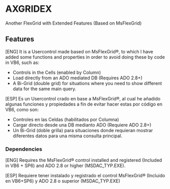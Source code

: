 # AXGRIDEX
Another FlexGrid with Extended Features (Based on MsFlexGrid)

## Features
 [ENG] It is a Usercontrol made based on MsFlexGrid®, to which I have added some functions and properties in order to avoid doing these by code in VB6, such as:
- Controls in the Cells (enabled by Column)
- Load directly from an ADO mediated DB (Requires ADO 2.8+)
- A Bi-Grid (double grid) for situations where you need to show different data for the same main query.

[ESP] Es un Usercontrol crado en base a MsFlexGrid®, al cual he añadido algunas funciones y propiedades a fin de evitar hacer estas por código en VB6, como son:
- Controles en las Celdas (habilitados por Columna)
- Cargar directo desde una DB medianto ADO (Requiere ADO 2.8+)
- Un Bi-Grid (doble grilla) para situaciones donde requieran mostrar diferentes datos para una misma consulta principal.

### Dependencies
  [ENG] Requires the MsFlexGrid® control installed and registered (Included in VB6 + SP6) and ADO 2.8 or higher (MSDAC_TYP.EXE).
  
  [ESP] Requiere tener instalado y registrado el control MsFlexGrid® (Incluido en VB6+SP6) y ADO 2.8 o superior (MSDAC_TYP.EXE)
  
  
